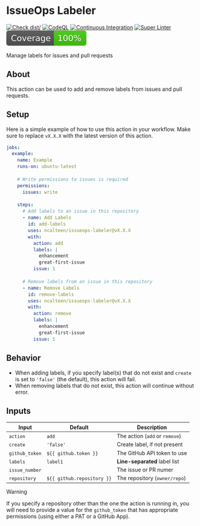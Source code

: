 # IssueOps Labeler

[![Check dist/](https://github.com/ncalteen/issueops-labeler/actions/workflows/check-dist.yml/badge.svg)](https://github.com/ncalteen/issueops-labeler/actions/workflows/check-dist.yml)
[![CodeQL](https://github.com/ncalteen/issueops-labeler/actions/workflows/codeql.yml/badge.svg)](https://github.com/ncalteen/issueops-labeler/actions/workflows/codeql.yml)
[![Continuous Integration](https://github.com/ncalteen/issueops-labeler/actions/workflows/continuous-integration.yml/badge.svg)](https://github.com/ncalteen/issueops-labeler/actions/workflows/continuous-integration.yml)
[![Super Linter](https://github.com/ncalteen/issueops-labeler/actions/workflows/super-linter.yml/badge.svg)](https://github.com/ncalteen/issueops-labeler/actions/workflows/super-linter.yml)
[![Code Coverage](./badges/coverage.svg)](./badges/coverage.svg)

Manage labels for issues and pull requests

## About

This action can be used to add and remove labels from issues and pull requests.

## Setup

Here is a simple example of how to use this action in your workflow. Make sure
to replace `vX.X.X` with the latest version of this action.

```yaml
jobs:
  example:
    name: Example
    runs-on: ubuntu-latest

    # Write permissions to issues is required
    permissions:
      issues: write

    steps:
      # Add labels to an issue in this repository
      - name: Add Labels
        id: add-labels
        uses: ncalteen/issueops-labeler@vX.X.X
        with:
          action: add
          labels: |
            enhancement
            great-first-issue
          issue: 1

      # Remove labels from an issue in this repository
      - name: Remove Labels
        id: remove-labels
        uses: ncalteen/issueops-labeler@vX.X.X
        with:
          action: remove
          labels: |
            enhancement
            great-first-issue
          issue: 1
```

## Behavior

- When adding labels, if you specify label(s) that do not exist and `create` is
  set to `'false'` (the default), this action will fail.
- When removing labels that do not exist, this action will continue without
  error.

## Inputs

| Input          | Default                    | Description                    |
| -------------- | -------------------------- | ------------------------------ |
| `action`       | `add`                      | The action (`add` or `remove`) |
| `create`       | `'false'`                  | Create label, if not present   |
| `github_token` | `${{ github.token }}`      | The GitHub API token to use    |
| `labels`       | `label1`                   | **Line-separated** label list  |
| `issue_number` |                            | The issue or PR numer          |
| `repository`   | `${{ github.repository }}` | The repository (`owner/repo`)  |

> [!WARNING]
>
> If you specify a repository other than the one the action is running in, you
> will need to provide a value for the `github_token` that has appropriate
> permissions (using either a PAT or a GitHub App).
